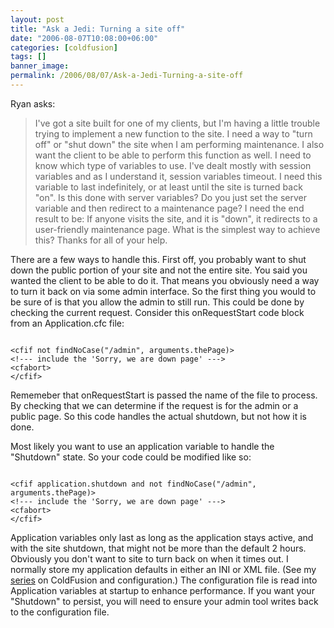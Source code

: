 ```yaml
---
layout: post
title: "Ask a Jedi: Turning a site off"
date: "2006-08-07T10:08:00+06:00"
categories: [coldfusion]
tags: []
banner_image: 
permalink: /2006/08/07/Ask-a-Jedi-Turning-a-site-off
---
```


Ryan asks:

<blockquote>
I've got a site built for one of my clients, but I'm having a little trouble
trying to implement a new function to the site.  I need a way to "turn off" or "shut down" the site when I am performing maintenance.  I
also want the client to be able to perform this function as well.  I need to
know which type of variables to use.  I've dealt mostly with session variables
and as I understand it, session variables timeout.  I need this variable to last
indefinitely, or at least until the site is turned back &quot;on&quot;.  Is this
done with server variables?  Do you just set the server variable and then
redirect to a maintenance page?  I need the end result to be:  If anyone visits
the site, and it is "down", it redirects to a user-friendly
maintenance page.  What is the simplest way to achieve this?  Thanks for all of
your help.
</blockquote>

There are a few ways to handle this. First off, you probably want to shut down the public portion of your site and not the entire site. You said you wanted the client to be able to do it. That means you obviously need a way to turn it back on via some admin interface. So the first thing you would to be sure of is that you allow the admin to still run. This could be done by checking the current request. Consider this onRequestStart code block from an Application.cfc file:

<code>
&lt;cfif not findNoCase("/admin", arguments.thePage)&gt;
&lt;!--- include the 'Sorry, we are down page' ---&gt;
&lt;cfabort&gt;
&lt;/cfif&gt;
</code>

Rememeber that onRequestStart is passed the name of the file to process. By checking that we can determine if the request is for the admin or a public page. So this code handles the actual shutdown, but not how it is done. 

Most likely you want to use an application variable to handle the "Shutdown" state. So your code could be modified like so:

<code>
&lt;cfif application.shutdown and not findNoCase("/admin", arguments.thePage)&gt;
&lt;!--- include the 'Sorry, we are down page' ---&gt;
&lt;cfabort&gt;
&lt;/cfif&gt;
</code>

Application variables only last as long as the application stays active, and with the site shutdown, that might not be more than the default 2 hours. Obviously you don't want to site to turn back on when it times out. I normally store my application defaults in either an INI or XML file. (See my <a href="http://ray.camdenfamily.com/index.cfm/2005/9/8/ColdFusion-101-Config-Files-AGoGo-Part-3-Wrap-Up">series</a> on ColdFusion and configuration.) The configuration file is read into Application variables at startup to enhance performance. If you want your "Shutdown" to persist, you will need to ensure your admin tool writes back to the configuration file.